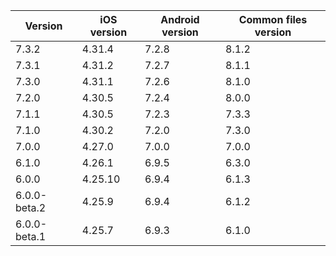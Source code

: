 | Version      | iOS version | Android version | Common files version |
|--------------|-------------|-----------------|----------------------|
| 7.3.2 | 4.31.4 | 7.2.8 | 8.1.2 |
| 7.3.1 | 4.31.2 | 7.2.7 | 8.1.1 |
| 7.3.0 | 4.31.1 | 7.2.6 | 8.1.0 |
| 7.2.0 | 4.30.5 | 7.2.4 | 8.0.0 |
| 7.1.1 | 4.30.5 | 7.2.3 | 7.3.3 |
| 7.1.0 | 4.30.2 | 7.2.0 | 7.3.0 |
| 7.0.0 | 4.27.0 | 7.0.0 | 7.0.0 |
| 6.1.0        | 4.26.1      | 6.9.5           | 6.3.0                |
| 6.0.0        | 4.25.10     | 6.9.4           | 6.1.3                |
| 6.0.0-beta.2 | 4.25.9      | 6.9.4           | 6.1.2                |
| 6.0.0-beta.1 | 4.25.7      | 6.9.3           | 6.1.0                |
